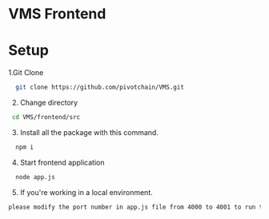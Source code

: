 
# VMS Frontend


# Setup

1.Git Clone

```bash
  git clone https://github.com/pivotchain/VMS.git
```

2. Change directory
```bash
 cd VMS/frontend/src
```

3. Install all the package with this command.

```bash
  npm i
```
4. Start frontend application
```bash
  node app.js
```

5. If you're working in a local environment.
```bash
please modify the port number in app.js file from 4000 to 4001 to run this project locally. For production, keep the port set to 4000. 
```